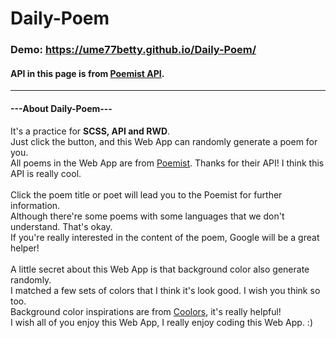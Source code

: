 # Daily-Poem

### Demo: https://ume77betty.github.io/Daily-Poem/
#### API in this page is from [Poemist API](https://poemist.github.io/poemist-apidoc/#introduction).

---
#### **---About Daily-Poem---**
It's a practice for **SCSS, API and RWD**.
<br />
Just click the button, and this Web App can randomly generate a poem for you.
<br />
All poems in the Web App are from [Poemist](https://www.poemist.com/). Thanks for their API! I think this API is really cool.
<br />
<br />
Click the poem title or poet will lead you to the Poemist for further information.
<br />
Although there're some poems with some languages that we don't understand. That's okay.
<br />
If you're really interested in the content of the poem, Google will be a great helper!
<br />
<br />
A little secret about this Web App is that background color also generate randomly.
<br />
I matched a few sets of colors that I think it's look good. I wish you think so too.
<br />
Background color inspirations are from [Coolors](https://coolors.co/), it's really helpful!
<br />
I wish all of you enjoy this Web App, I really enjoy coding this Web App. :)

